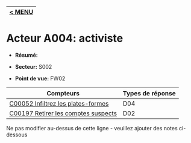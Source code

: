 |[< MENU](../README.md)|
|---|
# Acteur A004: activiste

* **Résumé:**

* **Secteur:** S002

* **Point de vue:** FW02


|Compteurs |Types de réponse |
| -------- | -------------- |
| [C00052 Infiltrez les plates-formes](../../generated_pages/counters/C00052.md) | D04 |
| [C00197 Retirer les comptes suspects](../../generated_pages/counters/C00197.md) | D02 |

Ne pas modifier au-dessus de cette ligne - veuillez ajouter des notes ci-dessous